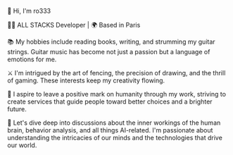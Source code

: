 👋 Hi, I'm ro333

👨‍💻 ALL STACKS Developer | 🌍 Based in Paris

📚 My hobbies include reading books, writing, and strumming my guitar strings. Guitar music has become not just a passion but a language of emotions for me.

⚔️ I'm intrigued by the art of fencing, the precision of drawing, and the thrill of gaming. These interests keep my creativity flowing.

🚀 I aspire to leave a positive mark on humanity through my work, striving to create services that guide people toward better choices and a brighter future.

🧠 Let's dive deep into discussions about the inner workings of the human brain, behavior analysis, and all things AI-related. I'm passionate about understanding the intricacies of our minds and the technologies that drive our world.
